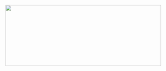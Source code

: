 <p align="center">
  <img width="495" height="195" src="https://github-readme-stats.vercel.app/api?username=itschasa&show_icons=true&theme=dark">
</p>
